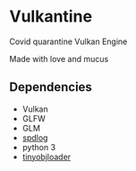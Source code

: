 # Vulkantine
Covid quarantine Vulkan Engine

Made with love and mucus

## Dependencies
  - Vulkan 
  - GLFW
  - GLM
  - [spdlog](https://github.com/gabime/spdlog)
  - python 3
  - [tinyobjloader](https://github.com/tinyobjloader/tinyobjloader)
